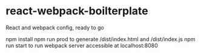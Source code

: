 # react-webpack-boilterplate
React and webpack config, ready to go

npm install
npm run prod to generate /dist/index.html and /dist/index.js
npm run start to run webpack server accessible at localhost:8080
